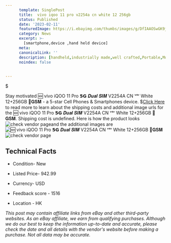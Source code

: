 ```yaml
---
      template: SinglePost
      title:  vivo iqoo 11 pro v2254a cn white 12 256gb 
      status: Published
      date: '2023-02-11'
      featuredImage: https://i.ebayimg.com/thumbs/images/g/DfIAAOSwGK9j5zRn/s-l225.jpg
      category: News
      excerpt: >-
        [smartphone,device ,hand held device]
      meta:
      canonicalLink: ''
      description: [handheld,industrially made,well crafted,Portable,Mobile,Compact,Convenient,Lightweight,Maneuverable,Man-portable,Miniature,Carriable,Hand-held,Light,Holdable,Transportable,Mobile device,Pocket-sized,On-the-go,Wireless,Cordless,Compact size,Convenient size, smartphone,device ,hand held device]
      noindex: false
      
        
---
```

$

Stay motivated 🆕 vivo iQOO 11 Pro 𝟱𝗚 𝑫𝒖𝒂𝒍 𝑺𝑰𝑴 V2254A CN ᵛᵉʳ White 12+256GB 📡𝐆𝐒𝐌 - a 5-star Cell Phones & Smartphones device.
$[Click Here](https://www.ebay.com/itm/225359444301?hash=item347878394d%3Ag%3ADfIAAOSwGK9j5zRn&mkevt=1&mkcid=1&mkrid=711-53200-19255-0&campid=%253CePNCampaignId%253E&customid=%253CreferenceId%253E&toolid=10049) to read more to learn about the shipping costs and additional image urls for the 🆕 vivo iQOO 11 Pro 𝟱𝗚 𝑫𝒖𝒂𝒍 𝑺𝑰𝑴 V2254A CN ᵛᵉʳ White 12+256GB 📡𝐆𝐒𝐌. Shipping cost is undefined. Here is how the product looks ![check vendor page](https://i.ebayimg.com/thumbs/images/g/DfIAAOSwGK9j5zRn/s-l225.jpg)and the additional images are![🆕 vivo iQOO 11 Pro 𝟱𝗚 𝑫𝒖𝒂𝒍 𝑺𝑰𝑴 V2254A CN ᵛᵉʳ White 12+256GB 📡𝐆𝐒𝐌](https://i.ebayimg.com/images/g/DfIAAOSwGK9j5zRn/s-l960.jpg)![check vendor page]()



 ## Technical Facts 



     
      

 - Condition- New 


      

 - Listed Price- 942.99 


      

 - Currency- USD 


      

 - Feedback score - 1516 


      

 - Location - HK 


      
      

 *_This post may contain affiliate links from eBay and other third-party websites. As an eBay affiliate, we earn from qualifying purchases. Although we do our best to keep the information up-to-date and accurate, please check the date and all details with the vendor's website before making a purchase. Not all data may be accurate._*






